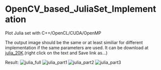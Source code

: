 # OpenCV_based_JuliaSet_Implementation
Plot Julia set with C++/OpenCL/CUDA/OpenMP

The output image should be the same or at least similiar for different implementation if the same parameters are used. It can be download at [julia_20K](https://github.com/yeephycho/OpenCV_based_JuliaSet_Implementation/tree/master/result/julia_20K.jpg).(right click on the text and Save link as...)

Result:
![julia_full](http://github.com/yeephycho/OpenCV_based_JuliaSet_Implementation/blob/master/result/display_full.JPG)
![julia_part1](http://github.com/yeephycho/OpenCV_based_JuliaSet_Implementation/blob/master/result/display_part.JPG)
![julia_part2](http://github.com/yeephycho/OpenCV_based_JuliaSet_Implementation/blob/master/result/display_part2.JPG)
![julia_part3](http://github.com/yeephycho/OpenCV_based_JuliaSet_Implementation/blob/master/result/display_part3.JPG)
